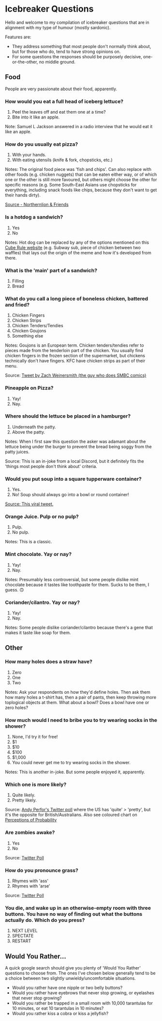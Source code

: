 # Icebreaker Questions

Hello and welcome to my compilation of icebreaker questions that are in alignment with my type of humour (mostly sardonic). 

Features are:
* They address something that most people don't normally think about, but for those who do, tend to have strong opinions on.
* For some questions the responses should be purposely decisive, one-or-the-other, no middle ground.

## Food

People are very passionate about their food, apparently.

### How would you eat a full head of iceberg lettuce?

1. Peel the leaves off and eat them one at a time?
2. Bite into it like an apple.

Note: Samuel L Jackson answered in a radio interview that he would eat it like an apple.

### How do you usually eat pizza?

1. With your hands.
2. With eating utensils (knife & fork, chopsticks, etc.)

Notes: The original food piece was 'fish and chips'. Can also replace with other foods (e.g. chicken nuggets) that can be eaten either way, or of which one or the other is still more favoured, but others might choose the other for specific reasons (e.g. Some South-East Asians use chopsticks for everything, including snack foods like chips, because they don't want to get their hands dirty).

[Source - Northernlion & Friends](https://www.youtube.com/watch?v=BFVdf_ZMzVM)

### Is a hotdog a sandwich?

1. Yes
2. No

Notes: Hot dog can be replaced by any of the options mentioned on this [Cube Rule website](https://cuberule.com/) (e.g. Subway sub, piece of chicken between two waffles) that lays out the origin of the meme and how it's developed from there.

### What is the 'main' part of a sandwich?

1. Filling
2. Bread

### What do you call a long piece of boneless chicken, battered and fried?

1. Chicken Fingers
2. Chicken Strips
3. Chicken Tenders/Tendies
4. Chicken Goujons
5. Something else

Notes: Goujons is an European term. Chicken tenders/tendies refer to pieces made from the tenderloin part of the chicken. You usually find chicken fingers in the frozen section of the supermarket, but chickens technically don't have fingers. KFC have chicken strips as part of their menu.

Source: [Tweet by Zach Weinersmith (the guy who does SMBC comics)](https://twitter.com/ZachWeiner/status/1308001055565844480)

### Pineapple on Pizza?

1. Yay!
2. Nay.

### Where should the lettuce be placed in a hamburger?

1. Underneath the patty.
2. Above the patty.

Notes: When I first saw this question the asker was adamant about the lettuce being under the burger to prevent the bread being soggy from the patty juices. 

Source: This is an in-joke from a local Discord, but it definitely fits the 'things most people don't think about' criteria.

### Would you put soup into a square tupperware container?

1. Yes.
2. No! Soup should always go into a bowl or round container!

[Source: This viral tweet.](https://twitter.com/chunkbardey/status/1346645407229747200)

### Orange Juice. Pulp or no pulp?

1. Pulp.
2. No pulp.

Notes: This is a classic.

### Mint chocolate. Yay or nay?

1. Yay!
2. Nay.

Notes: Presumably less controversial, but some people dislike mint chocolate because it tastes like toothpaste for them. Sucks to be them, I guess. 🙃

### Coriander/cilantro. Yay or nay?

1. Yay!
2. Nay.

Notes: Some people dislike coriander/cilantro because there's a gene that makes it taste like soap for them.

## Other

### How many holes does a straw have?

1. Zero
2. One
3. Two

Notes: Ask your respondents on how they'd define holes. Then ask them how many holes a t-shirt has, then a pair of pants, then keep throwing more toplogical objects at them. What about a bowl? Does a bowl have one or zero holes?

### How much would I need to bribe you to try wearing socks in the shower?

1. None, I'd try it for free!
2. $1
3. $10
4. $100
5. $1,000
6. You could never get me to try wearing socks in the shower.

Notes: This is another in-joke. But some people enjoyed it, apparently.

### Which one is more likely?

1. Quite likely.
2. Pretty likely.

Source: [Andy Perfor's Twitter poll](https://twitter.com/AndyPerfors/status/1346691566501470210) where the US has 'quite' > 'pretty', but it's the opposite for British/Australians. Also see coloured chart on [Perceptions of Probability](https://blogs.sas.com/content/iml/2017/05/03/perceptions-of-probability.html)

### Are zombies awake?

1. Yes
2. No

Source: [Twitter Poll](https://twitter.com/Sheena2907/status/1329320806783053825)

### How do you pronounce grass?

1. Rhymes with 'ass'
2. Rhymes with 'arse'

Source: [Twitter Poll](https://twitter.com/Sheena2907/status/1329192719349145613)

### You die, and wake up in an otherwise-empty room with three buttons. You have no way of finding out what the buttons actually do. Which do you press?

1. NEXT LEVEL
2. SPECTATE
3. RESTART

## Would You Rather...

A quick google search should give you plenty of 'Would You Rather' questions to choose from. The ones I've chosen below generally tend to be a choice between two slightly unwieldy/uncomfortable situations.

* Would you rather have one nipple or two belly buttons?
* Would you rather have eyebrows that never stop growing, or eyelashes that never stop growing?
* Would you rather be trapped in a small room with 10,000 tarantulas for 10 minutes, or eat 10 tarantulas in 10 minutes?
* Would you rather kiss a cobra or kiss a jellyfish?